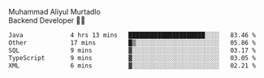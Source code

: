 Muhammad Aliyul Murtadlo
<br>
Backend Developer 👨‍💻
<br>
<!--START_SECTION:waka-->

```txt
Java             4 hrs 13 mins   █████████████████████░░░░   83.46 %
Other            17 mins         █▒░░░░░░░░░░░░░░░░░░░░░░░   05.86 %
SQL              9 mins          ▓░░░░░░░░░░░░░░░░░░░░░░░░   03.17 %
TypeScript       9 mins          ▓░░░░░░░░░░░░░░░░░░░░░░░░   03.05 %
XML              6 mins          ▓░░░░░░░░░░░░░░░░░░░░░░░░   02.21 %
```

<!--END_SECTION:waka-->
